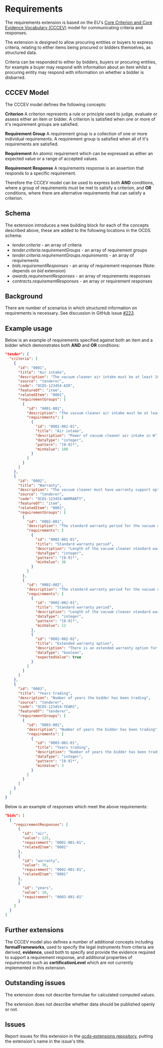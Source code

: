 # Requirements

The requirements extension is based on the EU's [Core Criterion and Core Evidence Vocabulary (CCCEV)](https://joinup.ec.europa.eu/node/153001) model for communicating criteria and responses.

The extension is designed to allow procuring entities or buyers to express criteria, relating to either items being procured or bidders themselves, as structured data.

Criteria can be responded to either by bidders, buyers or procuring entities, for example a buyer may respond with information about an item whilst a procuring entity may respond with information on whether a bidder is disbarred.

## CCCEV Model

The CCCEV model defines the following concepts:

**Criterion**
A criterion represents a rule or principle used to judge, evaluate or assess either an item or bidder. A criterion is satisfied when one or more of it's requirement groups are satisfied.

**Requirement Group**
A requirement group is a collection of one or more individual requirements. A requirement group is satisfied when all of it's requirements are satisfied.

**Requirement**
An atomic requirement which can be expressed as either an expected value or a range of accepted values.

**Requirement Response**
A requirements response is an assertion that responds to a specific requirement.

Therefore the CCCEV model can be used to express both **AND** conditions, where a group of requirements must be met to satisfy a criterion, and **OR** conditions, where there are alternative requirements that can satisfy a criterion.

## Schema

The extension introduces a new building block for each of the concepts described above, these are added to the following locations in the OCDS schema:

- *tender.criteria* - an array of criteria
- *tender.criteria.requirementGroups* - an array of requirement groups
- *tender.criteria.requirementGroups.requirements* - an array of requirements
- *bids.requirementResponses* - an array of requirement responses (Note: depends on *bid* extension)
- *awards.requirementResponses* - an array of requirements responses
- *contracts.requirementResponses* - an array or requirement responses

## Background

There are number of scenarios in which structured information on requirements is necessary. See discussion in GitHub issue [#223](https://github.com/open-contracting/standard/issues/223).

## Example usage

Below is an example of requirements specified against both an item and a bidder which demonstrates both **AND** and **OR** conditions:

```json
"tender": {
  "criteria": [
    {
      "id": "0001",
      "title": "Air intake",
      "description": "The vacuum cleaner air intake must be at least 100W",
      "source": "tenderer",
      "code": "OCDS-123454-AIR",
      "featureOf": "item",
      "relatedItem": "0001",
      "requirementGroups": [
        {
          "id": "0001-001",
          "description": "The vacuum cleaner air intake must be at least 100W",
          "requirements": [
            {
              "id": "0001-001-01",
              "title": "Air intake",
              "description": "Power of vacuum cleaner air intake in W",
              "dataType": "integer",
              "pattern": "[0-9]*",
              "minValue": 100
            }
          ]
        }
      ]
    },
    {
      "id": "0002",
      "title": "Warranty",
      "description": "The vacuum cleaner must have warranty support options for at least 36 months",
      "source": "tenderer",
      "code": "OCDS-123454-WARRANTY",
      "featureOf": "item",
      "relatedItem": "0001",
      "requirementGroups": [
        {
          "id": "0002-001",
          "description": "The standard warranty period for the vacuum cleaner must be at least 36 months",
          "requirements": [
            {
              "id": "0002-001-01",
              "title": "Standard warranty period",
              "description": "Length of the vacuum cleaner standard warranty period in months",
              "dataType": "integer",
              "pattern": "[0-9]*",
              "minValue": 36
            }
          ]
        },
        {
          "id": "0002-002",
          "description": "The standard warranty period for the vacuum cleaner must be at least 12 months with an option to extend to 36 months",
          "requirements": [
            {
              "id": "0002-002-01",
              "title": "Standard warranty period",
              "description": "Length of the vacuum cleaner standard warranty period in months",
              "dataType": "integer",
              "pattern": "[0-9]*",
              "minValue": 12
            },
            {
              "id": "0002-002-02",
              "title": "Extended warranty option",
              "description": "There is an extended warranty option for at least 36 months",
              "dataType": "boolean",
              "expectedValue": true
            }
          ]
        }
      ]
    },
    {
      "id": "0003",
      "title": "Years trading",
      "description": "Number of years the bidder has been trading",
      "source": "tenderer",
      "code": "OCDS-123454-YEARS",
      "featureOf": "tenderer",
      "requirementGroups": [
        {
          "id": "0003-001",
          "description": "Number of years the bidder has been trading",
          "requirements": [
            {
              "id": "0003-001-01",
              "title": "Years trading",
              "description": "Number of years the bidder has been trading",
              "dataType": "integer",
              "pattern": "[0-9]*",
              "minValue": 3
            }
          ]
        }
      ]
    }
  ]
}
```

Below is an example of responses which meet the above requirements:

```json
"bids": [
  {
    "requirementResponses": [
      {
        "id": "air",
        "value": 125,
        "requirement": "0001-001-01",
        "relatedItem": "0001"
      },
      {
        "id": "warranty",
        "value": 36,
        "requirement": "0002-001-01",
        "relatedItem": "0001"
      },
      {
        "id": "years",
        "value": 10,
        "requirement": "0003-001-01"
      }
    ]
  }
]
```

## Further extensions

The CCCEV model also defines a number of additional concepts including **formalFrameworks**, used to specify the legal instruments from criteria are derived, **evidence**, used both to specify and provide the evidence required to support a requirement response, and additional properties of *requirements* such as **certificationLevel** which are not currently implemented in this extension.

## Outstanding issues

The extension does not describe formulae for calculated computed values.

The extension does not describe whether data should be published openly or not.

## Issues

Report issues for this extension in the [ocds-extensions repository](https://github.com/open-contracting/ocds-extensions/issues), putting the extension's name in the issue's title.

